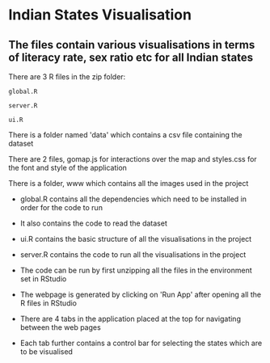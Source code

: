 # Indian States Visualisation
The files contain various visualisations in terms of literacy rate, sex ratio etc for all Indian states
-------------------------------------------------------------------------------------------------------------------


There are 3 R files in the zip folder:

	global.R
	
	server.R
	
	ui.R

There is a folder named 'data' which contains a csv file containing the dataset

There are 2 files, gomap.js for interactions over the map and styles.css for the font and style of the application

There is a folder, www which contains all the images used in the project

- global.R contains all the dependencies which need to be installed in order for the code to run

- It also contains the code to read the dataset

- ui.R contains the basic structure of all the visualisations in the project

- server.R contains the code to run all the visualisations in the project

- The code can be run by first unzipping all the files in the environment set in RStudio

- The webpage is generated by clicking on 'Run App' after opening all the R files in RStudio
  
- There are 4 tabs in the application placed at the top for navigating between the web pages
- Each tab further contains a control bar for selecting the states which are to be visualised

